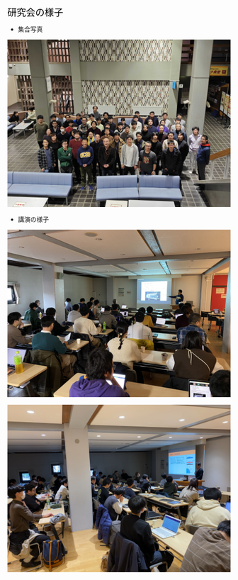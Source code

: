 <span style="font-size: 150%; color: black;">研究会の様子</span>
<br>

- 集合写真
<p align="center">
<img src="./pictures/picture1.jpg" width="950px">
</p>

- 講演の様子
<p align="center">
<img src="./pictures/picture2.jpeg" width="950px">
</p>
<p align="center">
<img src="./pictures/picture3.JPG" width="950px">
</p>
 

